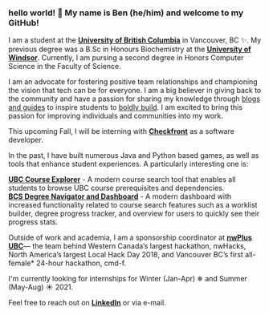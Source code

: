 ### hello world! 👋 My name is Ben (he/him) and welcome to my GitHub!

<!--
**MrBenC88/MrBenC88** is a ✨ _special_ ✨ repository because its `README.md` (this file) appears on your GitHub profile.

Here are some ideas to get you started:

- 🔭 I’m currently working on ...
- 🌱 I’m currently learning ...
- 👯 I’m looking to collaborate on ...
- 🤔 I’m looking for help with ...
- 💬 Ask me about ...
- 📫 How to reach me: ...
- 😄 Pronouns: ...
- ⚡ Fun fact: ...
-->

I am a student at the [**University of British Columbia**](https://ubc.ca) in Vancouver, BC ✨. My previous degree was a B.Sc in Honours Biochemistry at the [**University of Windsor**](https://www.uwindsor.ca/). Currently, I am pursing a second degree in Honors Computer Science in the Faculty of Science. <br/>

I am an advocate for fostering positive team relationships and championing the vision that tech can be for everyone. I am a big believer in giving back to the community and have a passion for sharing my knowledge through [blogs and guides](https://medium.com/@mrbenc) to inspire students to [boldly build](https://medium.com/@mrbenc/to-boldly-build-insights-for-new-developers-to-kickstart-their-projects-d7354a15b396). I am excited to bring this passion for improving individuals and communities into my work.<br/>

This upcoming Fall, I will be interning with [**Checkfront**](https://www.checkfront.com/) as a software developer. <br/>

In the past, I have built numerous Java and Python based games, as well as tools that enhance student experiences. A particularly interesting one is:<br/>

[**UBC Course Explorer**](https://ubcexplorer.io/) - A modern course search tool that enables all students to browse UBC course prerequisites and dependencies.<br/>
[**BCS Degree Navigator and Dashboard**](https://ubcexplorer.io/bcs) - A modern dashboard with increased functionality related to course search features such as a worklist builder, degree progress tracker, and overview for users to quickly see their progress stats.<br/>

Outside of work and academia, I am a sponsorship coordinator at [**nwPlus UBC**](https://www.nwplus.io/)— the team behind Western Canada’s largest hackathon, nwHacks, North America’s largest Local Hack Day 2018, and Vancouver BC’s first all-female* 24-hour hackathon, cmd-f.<br/>

I'm currently looking for internships for Winter (Jan-Apr) ❄  and Summer (May-Aug) ☀ 2021. 

Feel free to reach out on [**LinkedIn**](https://www.linkedin.com/in/ben--cheung/) or via e-mail. 


